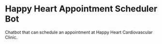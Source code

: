 # Happy Heart Appointment Scheduler Bot
Chatbot that can schedule an appointment at Happy Heart Cardiovascular Clinic.
